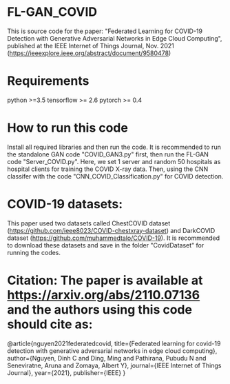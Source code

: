 # FL-GAN_COVID
This is source code for the paper: "Federated Learning for COVID-19 Detection with Generative Adversarial Networks in Edge Cloud Computing", published at the IEEE Internet of Things Journal, Nov. 2021 (https://ieeexplore.ieee.org/abstract/document/9580478)
# Requirements
python >=3.5
tensorflow >= 2.6
pytorch >= 0.4
# How to run this code
Install all required libraries and then run the code. It is recommended to run the standalone GAN code "COVID_GAN3.py" first, then run the FL-GAN code "Server_COVID.py". Here, we set 1 server and random 50 hospitals as hospital clients for training the COVID X-ray data. Then, using the CNN classifer with the code "CNN_COVID_Classification.py" for COVID detection.
# COVID-19 datasets: 
This paper used two datasets called ChestCOVID dataset (https://github.com/ieee8023/COVID-chestxray-dataset) and DarkCOVID dataset (https://github.com/muhammedtalo/COVID-19). It is recommended to download these datasets and save in the folder "CovidDataset" for running the codes. 
# Citation: The paper is available at https://arxiv.org/abs/2110.07136 and the authors using this code should cite as: 
@article{nguyen2021federatedcovid,
  title={Federated learning for covid-19 detection with generative adversarial networks in edge cloud computing},
  author={Nguyen, Dinh C and Ding, Ming and Pathirana, Pubudu N and Seneviratne, Aruna and Zomaya, Albert Y},
  journal={IEEE Internet of Things Journal},
  year={2021},
  publisher={IEEE}
}
